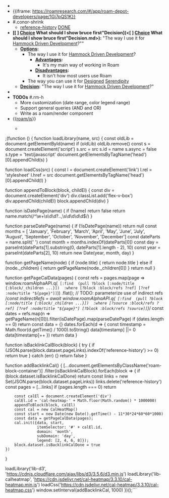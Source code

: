 - 
- {{iframe: https://roamresearch.com/#/app/roam-depot-developers/page/1Gi7pQS1K}}
- #.conor-shrink 
    - [reference-history](<reference-history.md>) [DONE](<DONE.md>)
- **[[ ] [Choice](<Choice.md>) What should I show bruce first"Decision](<[ ] [Choice](<Choice.md>) What should I show bruce first"Decision.md>):** "The way I use it for [Hammock Driven Development](<Hammock Driven Development.md>)?""
    - **[Options](<Options.md>):**
        - The way I use it for [Hammock Driven Development](<Hammock Driven Development.md>)?
            - **[Advantages](<Advantages.md>):**
                -  It's my main way of working in Roam
            - **[Disadvantages](<Disadvantages.md>):**
                - It isn't how most users use Roam
        - The way you can use it for [Designed](<Designed.md>) [Serendipity](<Serendipity.md>)
    - **[Decision](<Decision.md>):** "The way I use it for [Hammock Driven Development](<Hammock Driven Development.md>)?"
- 
- **TODOs** #.rm-h
    - More customization (date range, color legend range)
    - Support general queries (AND and OR)
    - Write as a roam/render component
- {{[roam/js](<roam/js.md>)}}
    - ```javascript
;(function () { 
function loadLibrary(name, src) {
	const oldLib = document.getElementById(name)
 	if (oldLib) oldLib.remove()
    const s = document.createElement('script')
  	s.src = src
 	s.id = name
  	s.async = false
  	s.type = 'text/javascript'
  	document.getElementsByTagName('head')[0].appendChild(s)
}

function loadCss(src) {
    const l = document.createElement('link')
    l.rel = 'stylesheet'
    l.href = src
    document.getElementsByTagName('head')[0].appendChild(l)
}

function appendToBlock(block, childEl) {
    const div = document.createElement('div')
    div.classList.add('flex-v-box')
    div.appendChild(childEl)
    block.appendChild(div)
}

function isDatePage(name) {
  	if (!name) return false
  	return name.match(/^\w+\s\d\d?..,\s\d\d\d\d$/)
}

function parseDatePage(name) {
  	if (!isDatePage(name)) return null
    const months = [
        'January', 'February', 'March', 'April', 'May', 'June', 'July',
        'August', 'September', 'October', 'November', 'December']
    const dateParts = name.split(' ')
    const month = months.indexOf(dateParts[0])
    const day = parseInt(dateParts[1].substring(0, dateParts[1].length - 2), 10)
    const year = parseInt(dateParts[2], 10)
    return new Date(year, month, day)
}

function getPageName(node) {
  if (node.title) {
    return node.title
  } else if (node._children) {
    return getPageName(node._children[0])
  }
  return null
}

function getPageCalData(pages) {
  const refs = pages.map(page =>
    window.roamAlphaAPI.q(`
		[:find 
			(pull ?block [:node/title {:block/_children ...}]) 
			:where [?block :block/refs ?ref] [?ref :node/title "${page}"]]`))
  	.flat();
    // TODO: parameterize use of indirect refs
    /*const indirectRefs = await window.roamAlphaAPI.q(`
		[:find 
			(pull ?block [:node/title {:block/_children ...}]) 
			:where
				[?source :block/refs ?ref]
				[?ref :node/title "${page}"]
				[?block :block/refs ?source]]`)*/
  	const dates = refs.map(n => getPageName(n[0])).filter(isDatePage).map(parseDatePage)
    if (dates.length == 0) return
    const data = {}
    dates.forEach(d => {
      	const timestamp = Math.floor(d.getTime() / 1000).toString()
        data[timestamp] ||= 0
      	data[timestamp]++
    })
	return data
}

function isBacklinkCalBlock(block) {
    try {
      if (JSON.parse(block.dataset.pageLinks).indexOf('reference-history') >= 0)
        return true
    } catch (err) {}
    return false
}

function addBacklinkCal() {
    [...document.getElementsByClassName('roam-block-container')]
  		.filter(isBacklinkCalBlock).forEach(block => {
      	if (block.dataset.isBacklinkCalDone) return
      	const links = new Set(JSON.parse(block.dataset.pageLinks))
        links.delete('reference-history')
      	const pages = [...links]
        if (pages.length === 0) return
  
        const calEl = document.createElement('div')
        calEl.id = 'cal-heatmap-' + Math.floor(Math.random() * 1000000)
        appendToBlock(block, calEl)
        const cal = new CalHeatMap()
        const start = new Date(new Date().getTime() - 11*30*24*60*60*1000)
        const data = getPageCalData(pages);
        cal.init({data, start,
                  itemSelector: '#' + calEl.id,
                  domain: 'month',
                  subDomain: 'day',
                  legend: [2, 4, 6, 8]});
        block.dataset.isBacklinkCalDone = true
    })
}

loadLibrary('lib-d3', 'https://cdnjs.cloudflare.com/ajax/libs/d3/3.5.6/d3.min.js')
loadLibrary('lib-calheatmap', 'https://cdn.jsdelivr.net/cal-heatmap/3.3.10/cal-heatmap.min.js')
loadCss('https://cdn.jsdelivr.net/cal-heatmap/3.3.10/cal-heatmap.css')
window.setInterval(addBacklinkCal, 1000)
})();```
